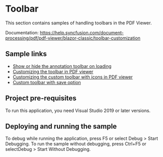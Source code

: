 # Toolbar
This section contains samples of handling toolbars in the PDF Viewer.

Documentation: https://help.syncfusion.com/document-processing/pdf/pdf-viewer/blazor-classic/toolbar-customization

## Sample links
* <a href="Annotation Toolbar/Show or hide on loading">Show or hide the annotation toolbar on loading</a>
* <a href="Custom Toolbar/Custom toolbar">Customizing the toolbar in PDF viewer</a>
* <a href="Custom Toolbar/Custom toolbar with PNG image">Customizing the  custom toolbar with icons in PDF viewer</a>
* <a href="Custom Toolbar/Custom toolbar with save option">Custom toolbar with save option</a>

## Project pre-requisites
To run this application, you need Visual Studio 2019 or later versions.

## Deploying and running the sample
To debug while running the application, press F5 or select Debug > Start Debugging. To run the sample without debugging, press Ctrl+F5 or selectDebug > Start Without Debugging.